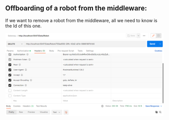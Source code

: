 ## Offboarding of a robot from the middleware:

If we want to remove a robot from the middleware, all we need to know is the Id of this one. 

<p align="left">
  <img src="img/deleteRobot.png" alt="Middleware architecture"/>
</p>
